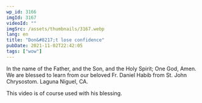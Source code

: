 ```yaml
---
wp_id: 3166
imgId: 3167
videoId: ""
imgSrc: /assets/thumbnails/3167.webp
lang: en
title: "Don&#8217;t lose confidence"
pubDate: 2021-11-02T22:42:05
tags: ["wow"]
---
```


<p>In the name of the Father, and the Son, and the Holy Spirit; One God, Amen. We are blessed to learn from our beloved Fr. Daniel Habib from St. John Chrysostom. Laguna Niguel, CA.</p>
<p>This video is of course used with his blessing.</p>
<p>&nbsp;</p>
